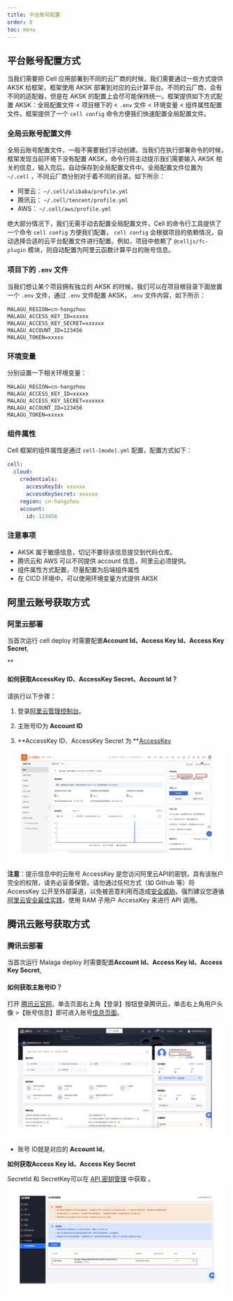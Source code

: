 ```yaml
---
title: 平台账号配置
order: 8
toc: menu
---
```


## 平台账号配置方式

当我们需要把 Cell 应用部署到不同的云厂商的时候，我们需要通过一些方式提供 AKSK 给框架，框架使用 AKSK 部署到对应的云计算平台。不同的云厂商，会有不同的适配器，但是在 AKSK 的配置上会尽可能保持统一。框架提供如下方式配置 AKSK：全局配置文件 < 项目根下的 < `.env` 文件 < 环境变量 < 组件属性配置文件。框架提供了一个 `cell config` 命令方便我们快速配置全局配置文件。


### 全局云账号配置文件


全局云账号配置文件，一般不需要我们手动创建。当我们在执行部署命令的时候，框架发现当前环境下没有配置 AKSK，命令行将主动提示我们需要输入 AKSK 相关的信息，输入完后，自动保存到全局配置文件中。全局配置文件位置为 `~/.cell` ，不同云厂商分别对于着不同的目录。如下所示：

- 阿里云： `~/.cell/alibaba/profile.yml` 
- 腾讯云： `~/.cell/tencent/profile.yml`
- AWS： `~/.cell/aws/profile.yml`



绝大部分情况下，我们无需手动去配置全局配置文件，Cell 的命令行工具提供了一个命令 `cell config` 方便我们配置， `cell config` 会根据项目的依赖情况，自动选择合适的云平台配置文件进行配置。例如，项目中依赖了 `@celljs/fc-plugin` 模块，则自动配置为阿里云函数计算平台的账号信息。
### 项目下的 `.env` 文件


当我们想让某个项目拥有独立的 AKSK 的时候，我们可以在项目根目录下面放置一个 `.env` 文件，通过 `.env` 文件配置 AKSK，`.env` 文件内容，如下所示：
```
MALAGU_REGION=cn-hangzhou
MALAGU_ACCESS_KEY_ID=xxxxx
MALAGU_ACCESS_KEY_SECRET=xxxxxx
MALAGU_ACCOUNT_ID=123456
MALAGU_TOKEN=xxxxx
```


### 环境变量


分别设置一下相关环境变量：
```
MALAGU_REGION=cn-hangzhou
MALAGU_ACCESS_KEY_ID=xxxxx
MALAGU_ACCESS_KEY_SECRET=xxxxxx
MALAGU_ACCOUNT_ID=123456
MALAGU_TOKEN=xxxxx
```


### 组件属性


Cell 框架的组件属性是通过 `cell-[mode].yml` 配置，配置方式如下：
```yaml
cell:
  cloud:
    credentials:
      accessKeyId: xxxxxx
      accessKeySecret: xxxxxx
    region: cn-hangzhou
    account:
      id: 123456
```


### 注意事项


- AKSK 属于敏感信息，切记不要将该信息提交到代码仓库。
- 腾讯云和 AWS 可以不同提供 account 信息，阿里云必须提供。
- 组件属性方式配置，尽量配置为后端组件属性
- 在 CICD 环境中，可以使用环境变量方式提供 AKSK


## 阿里云账号获取方式

### 阿里云部署


当首次运行 cell deploy 时需要配置**Account Id、Access Key Id、Access Key Secret**,

**
#### 如何获取AccessKey ID、AccessKey Secret、**Account Id？**


请执行以下步骤：


1. 登录[阿里云管理控制台](https://fc.console.aliyun.com/fc/overview/cn-hangzhou)。

1. 主账号ID为 **Account ID**
1. **AccessKey ID、AccessKey Secret 为 **[AccessKey](https://usercenter.console.aliyun.com/?#/manage/ak)


![image.png](../../public/images/aliyun.png)

**注意**：提示信息中的云账号 AccessKey 是您访问阿里云API的密钥，具有该账户完全的权限，请务必妥善保管。请勿通过任何方式（如 Github 等）将 AccessKey 公开至外部渠道，以免被恶意利用而造成[安全威胁](https://help.aliyun.com/knowledge_detail/54059.html?spm=5176.2020520142.0.0.6a2b2b56U3EGpu)。强烈建议您遵循[阿里云安全最佳实践](https://help.aliyun.com/document_detail/28642.html)，使用 RAM 子用户 AccessKey 来进行 API 调用。


## 腾讯云账号获取方式

### 腾讯云部署
当首次运行 Malaga deploy 时需要配置**Account Id、Access Key Id、Access Key Secret**,


#### 如何获取主账号ID？


打开 [腾讯云官网](https://cloud.tencent.com/)，单击页面右上角【登录】按钮登录腾讯云，单击右上角用户头像 >【账号信息】即可进入账号[信息页面](https://console.cloud.tencent.com/)。


![image.png](../../public/images/txyun1.png)


- 账号 ID就是对应的 **Account Id**。



**如何获取Access Key Id、Access Key Secret**

  SecretId 和 SecretKey可以在 [API 密钥管理](https://console.cloud.tencent.com/cam/capi) 中获取 。


![image.png](../../public/images/txyun2.png)
